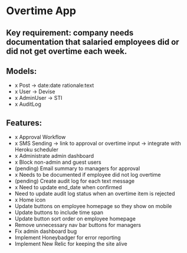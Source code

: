 # Overtime App

## Key requirement: company needs documentation that salaried employees did or did not get overtime each week.

## Models:
- x Post -> date:date rationale:text
- x User -> Devise
- x AdminUser -> STI
- x AuditLog

## Features:
- x Approval Workflow
- x SMS Sending -> link to approval or overtime input -> integrate with Heroku scheduler
- x Administrate admin dashboard
- x Block non-admin and guest users
- (pending) Email summary to managers for approval
- x Needs to be documented if employee did not log overtime
- (pending) Create audit log for each text message
- x Need to update end_date when confirmed
- Need to update audit log status when an overtime item is rejected
- x Home icon
- Update buttons on employee homepage so they show on mobile
- Update buttons to include time span
- Update button sort order on employee homepage
- Remove unnecessary nav bar buttons for managers
- Fix admin dashboard bug
- Implement Honeybadger for error reporting
- Implement New Relic for keeping the site alive